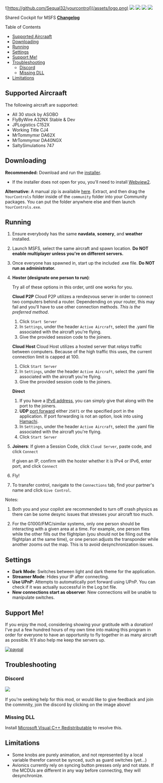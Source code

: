 ![https://github.com/Sequal32/yourcontrol](/assets/logo.png)
[![](https://img.shields.io/static/v1?label=enjoying%20the%20mod?%20&style=for-the-badge&message=DONATE&logo=paypal&labelColor=orange&color=darkorange)](https://www.paypal.com/paypalme/ctam1207)
[![](https://img.shields.io/github/v/tag/Sequal32/yourcontrol?label=release&style=for-the-badge)](https://github.com/sequal32/yourcontrolsinstaller/releases/latest/download/installer.zip) [![](https://img.shields.io/github/downloads/Sequal32/yourcontrol/total?style=for-the-badge)](https://github.com/sequal32/yourcontrolsinstaller/releases/latest/download/installer.zip) [![](https://img.shields.io/discord/764805300229636107?color=blue&label=discord&logo=discord&logoColor=white&style=for-the-badge)](https://discord.gg/p7Bzcv3Yjd)

Shared Cockpit for MSFS 
[**Changelog**](/Changelog.md)

Table of Contents
- [Supported Aircraaft](#supported-aircraaft)
- [Downloading](#downloading)
- [Running](#running)
- [Settings](#settings)
- [Support Me!](#support-me)
- [Troubleshooting](#troubleshooting)
  - [Discord](#discord)
  - [Missing DLL](#missing-dll)
- [Limitations](#limitations)

## Supported Aircraaft
The following aircraft are supported:
* All 30 stock by ASOBO
* FlyByWire A32NX Stable & Dev
* JPLogistics C152X
* Working Title CJ4
* MrTommymxr DA62X
* MrTommymxr DA40NGX 
* SaltySimulations 747

## Downloading
**Recommended:** Download and run the [installer](https://github.com/sequal32/yourcontrolsinstaller/releases/latest/download/installer.zip).
  * If the installer does not open for you, you'll need to install [Webview2](https://go.microsoft.com/fwlink/p/?LinkId=2124703).

**Alternative:** A manual zip is available [here](https://github.com/sequal32/yourcontrols/releases/latest/download/YourControls.zip). Extract, and then drag the `YourControls` folder inside of the `community` folder into your Community packages. You can put the folder anywhere else and then launch `YourControls.exe`.

## Running
1. Ensure everybody has the same **navdata**, **scenery**, and **weather** installed.
2. Launch MSFS, select the same aircraft and spawn location. **Do NOT enable multiplayer unless you're on different servers.**
3. Once everyone has spawned in, start up the included .exe file. **Do NOT run as administrator.**
4.
    **Hoster (designate one person to run)**:

    Try all of these options in this order, until one works for you.

    **Cloud P2P**
    Cloud P2P utilizes a rendezvous server in order to connect two computers behind a router. Dependending on your router, this may fail and you'll have to use other connection methods. *This is the preferred method*.

    1. Click `Start Server`
    2. In `Settings`, under the header `Active Aircraft`, select the .yaml file associated with the aircraft you're flying.
    3. Give the provided session code to the joiners.

    **Cloud Host**
    Cloud Host utilizes a hosted server that *relays* traffic between computers. Because of the high traffic this uses, the current connection limit is capped at 100.

    1. Click `Start Server`
    2. In `Settings`, under the header `Active Aircraft`, select the .yaml file associated with the aircraft you're flying.
    3. Give the provided session code to the joiners.

    **Direct**
    1. If you have a [IPv6 address](https://test-ipv6.com/), you can simply give that along with the port to the joiners.
    2. **UDP** [port forward](https://www.youtube.com/watch?v=usSpl0yJFnY) either `25071` or the specified port in the application. If port forwarding is not an option, look into using [Hamachi](https://www.youtube.com/watch?v=bWbo0gcFqA8).
    3. In `Settings`, under the header `Active Aircraft`, select the .yaml file associated with the aircraft you're flying.
    4. Click `Start Server`
      
1. **Joiners**:
   If given a Session Code, click `Cloud Server`, paste code, and click `Connect`

   If given an IP, confirm with the hoster whether it is IPv4 or IPv6, enter port, and click `Connect` 

2. Fly!
3. To transfer control, navigate to the `Connections` tab, find your partner's name and click `Give Control`.

Notes:
1. Both you and your copilot are recommended to turn off crash physics as there can be some desync issues that stresses your aircraft too much.
   
2. For the G1000/FMC/similar systems, only one person should be interacting with a given area at a time. For example, one person flies while the other fills out the flightplan (you should not be filing out the flightplan at the same time), or one person adjusts the transponder while another zooms out the map. This is to avoid desynchronization issues.

## Settings
- **Dark Mode**: Switches between light and dark theme for the application.
- **Streamer Mode**: Hides your IP after connecting.
- **Use UPnP**: Attempts to automatically port forward using UPnP. You can check if it was actually successful in the Log.txt file.
- **New connections start as observer**: New connections will be unable to manipulate switches.

## Support Me!
If you enjoy the mod, considering showing your gratitude with a donation! I've put a few hundred hours of my own time into making this program in order for everyone to have an opportunity to fly together in as many aircraft as possible. It'll also help me keep the servers up.

[![paypal](https://www.paypalobjects.com/en_US/i/btn/btn_donateCC_LG.gif)](https://paypal.me/ctam1207)

## Troubleshooting
### Discord
<a href="https://discord.gg/SxYqf2n"><img src="https://discord.com/assets/e4923594e694a21542a489471ecffa50.svg" width="200"/></a>

If you're seeking help for this mod, or would like to give feedback and join the commnity, join the discord by clicking on the image above!

### Missing DLL
Install [Microsoft Visual C++ Redistributable](https://aka.ms/vs/16/release/vc_redist.x64.exe) to resolve this.
## Limitations
* Some knobs are purely animation, and not represented by a local variable therefor cannot be synced, such as guard switches (yet...)
* Avionics currently rely on syncing button presses only and not state. If the MCDUs are different in any way before connecting, they will desynchronize.